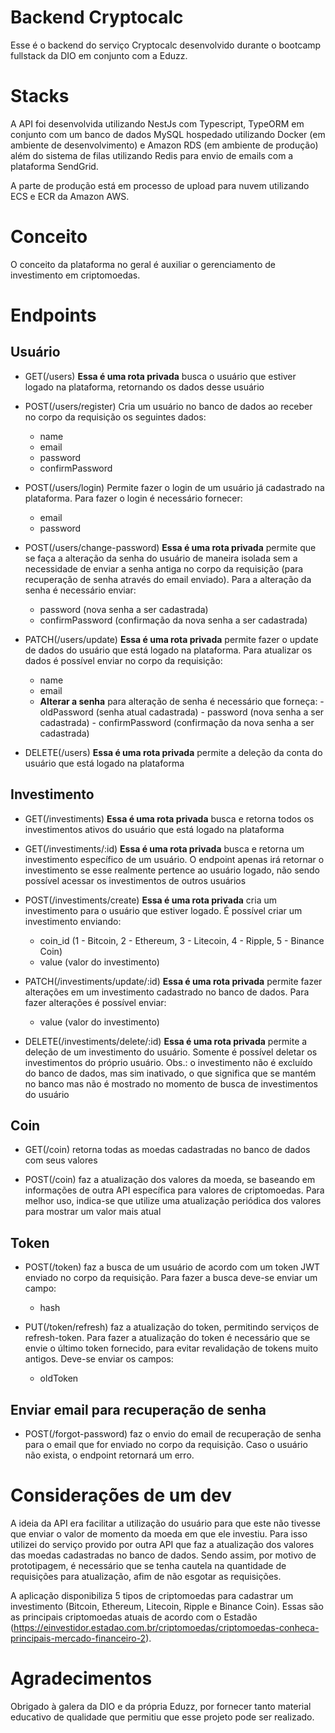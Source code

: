 # Backend Cryptocalc

Esse é o backend do serviço Cryptocalc desenvolvido durante o bootcamp fullstack da DIO em conjunto com a Eduzz.

# Stacks

A API foi desenvolvida utilizando NestJs com Typescript, TypeORM em conjunto com um banco de dados MySQL hospedado utilizando Docker (em ambiente de desenvolvimento) e Amazon RDS (em ambiente de produção) além do sistema de filas utilizando Redis para envio de emails com a plataforma SendGrid.

A parte de produção está em processo de upload para nuvem utilizando ECS e ECR da Amazon AWS.

# Conceito

O conceito da plataforma no geral é auxiliar o gerenciamento de investimento em criptomoedas.

# Endpoints

## Usuário
- GET(/users) **Essa é uma rota privada** busca o usuário que estiver logado na plataforma, retornando os dados desse usuário

- POST(/users/register) Cria um usuário no banco de dados ao receber no corpo da requisição os seguintes dados:
	- name
	- email
	- password
  - confirmPassword

- POST(/users/login) Permite fazer o login de um usuário já cadastrado na plataforma. Para fazer o login é necessário fornecer:
  - email
  - password

- POST(/users/change-password) **Essa é uma rota privada** permite que se faça a alteração da senha do usuário de maneira isolada sem a necessidade de enviar a senha antiga no corpo da requisição (para recuperação de senha através do email enviado). Para a alteração da senha é necessário enviar: 
  - password (nova senha a ser cadastrada)
  - confirmPassword (confirmação da nova senha a ser cadastrada)

- PATCH(/users/update) **Essa é uma rota privada** permite fazer o update de dados do usuário que está logado na plataforma. Para atualizar os dados é possível enviar no corpo da requisição:
  - name
  - email
  - **Alterar a senha** para alteração de senha é necessário que forneça:
		- oldPassword (senha atual cadastrada)
		- password (nova senha a ser cadastrada)
		- confirmPassword (confirmação da nova senha a ser cadastrada)

- DELETE(/users) **Essa é uma rota privada** permite a deleção da conta do usuário que está logado na plataforma 

## Investimento

- GET(/investiments) **Essa é uma rota privada** busca e retorna todos os investimentos ativos do usuário que está logado na plataforma

- GET(/investiments/:id) **Essa é uma rota privada** busca e retorna um investimento específico de um usuário. O endpoint apenas irá retornar o investimento se esse realmente pertence ao usuário logado, não sendo possível acessar os investimentos de outros usuários

- POST(/investiments/create) **Essa é uma rota privada** cria um investimento para o usuário que estiver logado. É possível criar um investimento enviando:
	- coin_id (1 - Bitcoin, 2 - Ethereum, 3 - Litecoin, 4 - Ripple, 5 - Binance Coin)
	- value (valor do investimento)

- PATCH(/investiments/update/:id) **Essa é uma rota privada** permite fazer alterações em um investimento cadastrado no banco de dados. Para fazer alterações é possível enviar:
  - value (valor do investimento)

- DELETE(/investiments/delete/:id) **Essa é uma rota privada** permite a deleção de um investimento do usuário. Somente é possível deletar os investimentos do próprio usuário. Obs.: o investimento não é excluído do banco de dados, mas sim inativado, o que significa que se mantém no banco mas não é mostrado no momento de busca de investimentos do usuário

## Coin

- GET(/coin) retorna todas as moedas cadastradas no banco de dados com seus valores

- POST(/coin) faz a atualização dos valores da moeda, se baseando em informações de outra API específica para valores de criptomoedas. Para melhor uso, indica-se que utilize uma atualização periódica dos valores para mostrar um valor mais atual

## Token

- POST(/token) faz a busca de um usuário de acordo com um token JWT enviado no corpo da requisição. Para fazer a busca deve-se enviar um campo:
  - hash

- PUT(/token/refresh) faz a atualização do token, permitindo serviços de refresh-token. Para fazer a atualização do token é necessário que se envie o último token fornecido, para evitar revalidação de tokens muito antigos. Deve-se enviar os campos:
  - oldToken

## Enviar email para recuperação de senha

- POST(/forgot-password) faz o envio do email de recuperação de senha para o email que for enviado no corpo da requisição. Caso o usuário não exista, o endpoint retornará um erro.

# Considerações de um dev

A ideia da API era facilitar a utilização do usuário para que este não tivesse que enviar o valor de momento da moeda em que ele investiu. Para isso utilizei do serviço provido por outra API que faz a atualização dos valores das moedas cadastradas no banco de dados. Sendo assim, por motivo de prototipagem, é necessário que se tenha cautela na quantidade de requisições para atualização, afim de não esgotar as requisições.

A aplicação disponibiliza 5 tipos de criptomoedas para cadastrar um investimento (Bitcoin, Ethereum, Litecoin, Ripple e Binance Coin). Essas são as principais criptomoedas atuais de acordo com o Estadão (https://einvestidor.estadao.com.br/criptomoedas/criptomoedas-conheca-principais-mercado-financeiro-2).


# Agradecimentos

Obrigado à galera da DIO e da própria Eduzz, por fornecer tanto material educativo de qualidade que permitiu que esse projeto pode ser realizado.